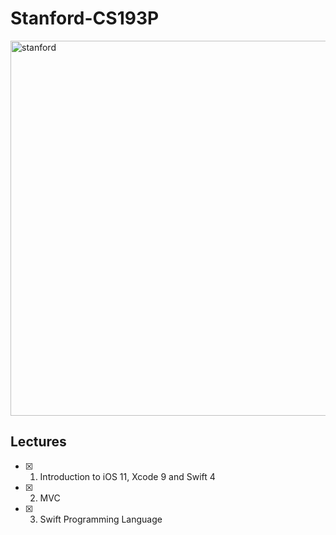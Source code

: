 # Stanford-CS193P

<img width="600" alt="stanford" src="https://user-images.githubusercontent.com/42544598/156854172-236fda65-3930-49c4-82d6-c232430923c5.png">

## Lectures
- [x] 1. Introduction to iOS 11, Xcode 9 and Swift 4
- [x] 2. MVC
- [x] 3. Swift Programming Language 
